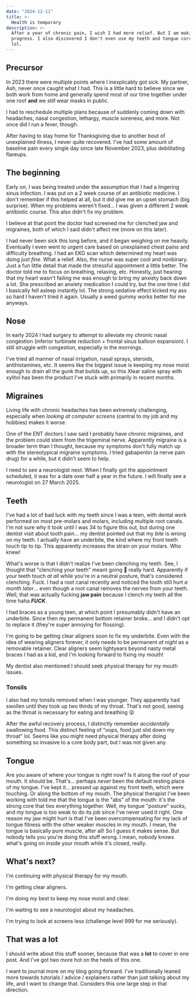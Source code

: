 ```yaml
---
date: "2024-12-11"
title: >-
  Health is temporary
description: >-
  After a year of chronic pain, I wish I had more relief. But I am making
  progress. I also discovered I don't even use my teeth and tongue correctly,
  lol.
---
```


## Precursor

In 2023 there were multiple points where I inexplicably got sick. My partner,
Ash, never once caught what I had. This is a little hard to believe since we
both work from home and generally spend most of our time together under one roof
**and** we _still_ wear masks in public.

I had to reschedule multiple plans because of suddenly coming down with
headaches, nasal congestion, lethargy, muscle soreness, and more. Not once did I
run a fever, though.

After having to stay home for Thanksgiving due to another bout of unexplained
illness, I never quite recovered. I've had some amount of baseline pain every
single day since late November 2023, plus debilitating flareups.

## The beginning

Early on, I was being treated under the assumption that I had a lingering sinus
infection. I was put on a 2 week course of an antibiotic medicine. I don't
remember if this helped at all, but it did give me an upset stomach (big
surprise). When my problems weren't fixed... I was given a different 2 week
antibiotic course. This also didn't fix my problem.

I believe at that point the doctor had screened me for clenched jaw and
migraines, both of which I said didn't affect me (more on this later).

I had never been sick this long before, and it began weighing on me heavily.
Eventually I even went to urgent care based on unexplained chest pains and
difficulty breathing. I had an EKG scan which determined my heart was doing
_just fine_. What a relief. Also, the nurse was super cool and nonbinary. Just a
fun little detail that made the stressful appointment a little better. The
doctor told me to focus on breathing, relaxing, etc. Honestly, just hearing that
my heart wasn't failing me was enough to bring my anxiety back down a lot. She
prescribed an anxiety medication I could try, but the one time I did I basically
fell asleep instantly lol. The strong sedative effect kicked my ass so hard I
haven't tried it again. Usually a weed gummy works better for me anyways.

## Nose

In early 2024 I had surgery to attempt to alleviate my chronic nasal congestion
(inferior turbinate reduction + frontal sinus balloon expansion). I still
struggle with congestion, especially in the mornings.

I've tried all manner of nasal irrigation, nasal sprays, steroids,
antihistamines, etc. It seems like the biggest issue is keeping my nose moist
enough to drain all the gunk that builds up, so this Xlear saline spray with
xylitol has been the product I've stuck with primarily in recent months.

## Migraines

Living life with chronic headaches has been extremely challenging, especially
when _looking at computer screens_ (central to my job and my hobbies) makes it
worse.

One of the ENT doctors I saw said I probably have chronic migraines, and the
problem could stem from the trigeminal nerve. Apparently migraine is a broader
term than I thought, because my symptoms don't fully match up with the
stereotypical migraine symptoms. I tried gabapentin (a nerve pain drug) for a
while, but it didn't seem to help.

I need to see a neurologist next. When I finally got the appointment scheduled,
it was for a date over half a year in the future. I will finally see a
neurologist on 27 March 2025.

## Teeth

I've had a lot of bad luck with my teeth since I was a teen, with dental work
performed on most pre-molars and molars, including multiple root canals. I'm not
sure why it took until I was 34 to figure this out, but during one dentist visit
about tooth pain... my dentist pointed out that my _bite_ is wrong on my teeth.
I actually have an underbite, the kind where my front teeth touch tip to tip.
This apparently increases the strain on your molars. Who knew!

What's worse is that I didn't realize I've been clenching my teeth. See, I
thought that "clenching your teeth" meant going 😬 really hard. Apparently if
your teeth touch _at all_ while you're in a neutral posture, that's considered
clenching. Fuck. I had a root canal recently and noticed the tooth still hurt _a
month later_... even though a root canal removes the nerves from your teeth.
Well, that was actually fucking **jaw pain** because I clench my teeth all the
time haha **_FUCK_**.

I had braces as a young teen, at which point I presumably didn't have an
underbite. Since then my permanent bottom retainer broke... and I didn't opt to
replace it (they're super annoying for flossing).

I'm going to be getting clear aligners soon to fix my underbite. Even with the
idea of wearing aligners forever, it only needs to be permanent _at night_ as a
removable retainer. Clear aligners seem lightyears beyond nasty metal braces I
had as a kid, and I'm looking forward to fixing my mouth!

My dentist also mentioned I should seek physical therapy for my mouth issues.

<aside class="infobox">

### Tonsils

I also had my tonsils removed when I was younger. They apparently had swollen
until they took up two thirds of my throat. That's not good, seeing as the
throat is necessary for eating and breathing 😜

After the awful recovery process, I distinctly remember _accidentally_
swallowing food. This distinct feeling of "oops, food just slid down my throat"
lol. Seems like you might need physical therapy after doing something so
invasive to a core body part, but I was not given any.

</aside>

## Tongue

Are you aware of where your tongue is right now? Is it along the roof of your
mouth. It should be. That's... perhaps _never_ been the default resting place of
my tongue. I've kept it... pressed up against my front teeth, which were
touching. Or along the bottom of my mouth. The physical therapist I've been
working with told me that the tongue is the "abs" of the mouth: it's the strong
core that ties everything together. Well, my tongue "posture" sucks, and my
tongue is too weak to do its job since I've never used it right. One reason my
jaw might hurt is that I've been overcompensating for my lack of tongue fitness
with the other weaker muscles in my mouth. I mean, the tongue is basically pure
muscle, after all! So I guess it makes sense. But nobody tells you you're doing
this stuff wrong. I mean, nobody knows what's going on inside your mouth while
it's closed, really.

## What's next?

I'm continuing with physical therapy for my mouth.

I'm getting clear aligners.

I'm doing my best to keep my nose moist and clear.

I'm waiting to see a neurologist about my headaches.

I'm trying to look at screens less (challenge level 999 for me seriously).

## That was a lot

I should write about this stuff sooner, because that was a **lot** to cover in
one post. And I've got two more hot on the heels of this one.

I want to journal more on my blog going forward. I've traditionally leaned more
towards tutorials / advice / explainers rather than just talking about my life,
and I want to change that. Considers this one large step in that direction.
